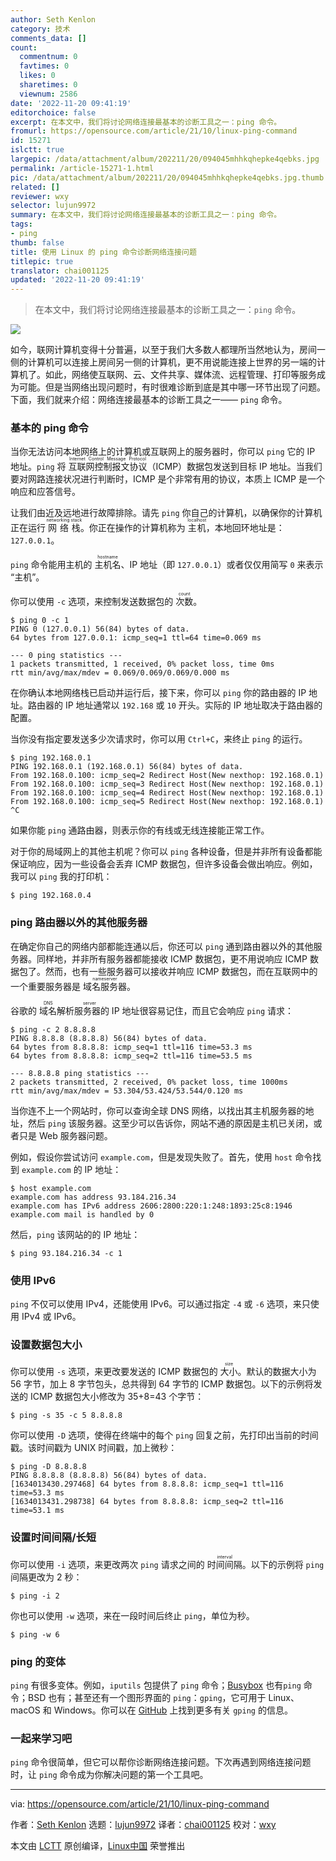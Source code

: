```yaml
---
author: Seth Kenlon
category: 技术
comments_data: []
count:
  commentnum: 0
  favtimes: 0
  likes: 0
  sharetimes: 0
  viewnum: 2586
date: '2022-11-20 09:41:19'
editorchoice: false
excerpt: 在本文中，我们将讨论网络连接最基本的诊断工具之一：ping 命令。
fromurl: https://opensource.com/article/21/10/linux-ping-command
id: 15271
islctt: true
largepic: /data/attachment/album/202211/20/094045mhhkqhepke4qebks.jpg
permalink: /article-15271-1.html
pic: /data/attachment/album/202211/20/094045mhhkqhepke4qebks.jpg.thumb.jpg
related: []
reviewer: wxy
selector: lujun9972
summary: 在本文中，我们将讨论网络连接最基本的诊断工具之一：ping 命令。
tags:
- ping
thumb: false
title: 使用 Linux 的 ping 命令诊断网络连接问题
titlepic: true
translator: chai001125
updated: '2022-11-20 09:41:19'
---
```



> 
> 在本文中，我们将讨论网络连接最基本的诊断工具之一：`ping` 命令。
> 
> 
> 


![](/data/attachment/album/202211/20/094045mhhkqhepke4qebks.jpg)


如今，联网计算机变得十分普遍，以至于我们大多数人都理所当然地认为，房间一侧的计算机可以连接上房间另一侧的计算机，更不用说能连接上世界的另一端的计算机了。如此，网络使互联网、云、文件共享、媒体流、远程管理、打印等服务成为可能。但是当网络出现问题时，有时很难诊断到底是其中哪一环节出现了问题。下面，我们就来介绍：网络连接最基本的诊断工具之一—— `ping` 命令。


### 基本的 ping 命令


当你无法访问本地网络上的计算机或互联网上的服务器时，你可以 `ping` 它的 IP 地址。`ping` 将 <ruby> 互联网控制报文协议 <rt>  Internet Control Message Protocol </rt></ruby>（ICMP）数据包发送到目标 IP 地址。当我们要对网路连接状况进行判断时，ICMP 是个非常有用的协议，本质上 ICMP 是一个响应和应答信号。


让我们由近及远地进行故障排除。请先 `ping` 你自己的计算机，以确保你的计算机正在运行 <ruby> 网络栈 <rt>  networking stack </rt></ruby>。你正在操作的计算机称为 <ruby> 主机 <rt>  localhost </rt></ruby>，本地回环地址是：`127.0.0.1`。


`ping` 命令能用主机的 <ruby> 主机名 <rt>  hostname </rt></ruby>、IP 地址（即 `127.0.0.1`）或者仅仅用简写 `0` 来表示 “主机”。


你可以使用 `-c` 选项，来控制发送数据包的 <ruby> 次数 <rt>  count </rt></ruby>。



```
$ ping 0 -c 1
PING 0 (127.0.0.1) 56(84) bytes of data.
64 bytes from 127.0.0.1: icmp_seq=1 ttl=64 time=0.069 ms

--- 0 ping statistics ---
1 packets transmitted, 1 received, 0% packet loss, time 0ms
rtt min/avg/max/mdev = 0.069/0.069/0.069/0.000 ms

```

在你确认本地网络栈已启动并运行后，接下来，你可以 `ping` 你的路由器的 IP 地址。路由器的 IP 地址通常以 `192.168` 或 `10` 开头。实际的 IP 地址取决于路由器的配置。


当你没有指定要发送多少次请求时，你可以用 `Ctrl+C`，来终止 `ping` 的运行。



```
$ ping 192.168.0.1 
PING 192.168.0.1 (192.168.0.1) 56(84) bytes of data.
From 192.168.0.100: icmp_seq=2 Redirect Host(New nexthop: 192.168.0.1)
From 192.168.0.100: icmp_seq=3 Redirect Host(New nexthop: 192.168.0.1)
From 192.168.0.100: icmp_seq=4 Redirect Host(New nexthop: 192.168.0.1)
From 192.168.0.100: icmp_seq=5 Redirect Host(New nexthop: 192.168.0.1)
^C

```

如果你能 `ping` 通路由器，则表示你的有线或无线连接能正常工作。


对于你的局域网上的其他主机呢？你可以 `ping` 各种设备，但是并非所有设备都能保证响应，因为一些设备会丢弃 ICMP 数据包，但许多设备会做出响应。例如，我可以 `ping` 我的打印机：



```
$ ping 192.168.0.4 

```

### ping 路由器以外的其他服务器


在确定你自己的网络内部都能连通以后，你还可以 `ping` 通到路由器以外的其他服务器。同样地，并非所有服务器都能接收 ICMP 数据包，更不用说响应 ICMP 数据包了。然而，也有一些服务器可以接收并响应 ICMP 数据包，而在互联网中的一个重要服务器是 <ruby> 域名服务器 <rt>  nameserver </rt></ruby>。


谷歌的 <ruby> 域名解析服务器 <rt>  DNS server </rt></ruby>的 IP 地址很容易记住，而且它会响应 `ping` 请求：



```
$ ping -c 2 8.8.8.8
PING 8.8.8.8 (8.8.8.8) 56(84) bytes of data.
64 bytes from 8.8.8.8: icmp_seq=1 ttl=116 time=53.3 ms
64 bytes from 8.8.8.8: icmp_seq=2 ttl=116 time=53.5 ms

--- 8.8.8.8 ping statistics ---
2 packets transmitted, 2 received, 0% packet loss, time 1000ms
rtt min/avg/max/mdev = 53.304/53.424/53.544/0.120 ms

```

当你连不上一个网站时，你可以查询全球 DNS 网络，以找出其主机服务器的地址，然后 `ping` 该服务器。这至少可以告诉你，网站不通的原因是主机已关闭，或者只是 Web 服务器问题。


例如，假设你尝试访问 `example.com`，但是发现失败了。首先，使用 `host` 命令找到 `example.com` 的 IP 地址：



```
$ host example.com
example.com has address 93.184.216.34
example.com has IPv6 address 2606:2800:220:1:248:1893:25c8:1946
example.com mail is handled by 0

```

然后，`ping` 该网站的的 IP 地址：



```
$ ping 93.184.216.34 -c 1

```

### 使用 IPv6


`ping` 不仅可以使用 IPv4，还能使用 IPv6。可以通过指定 `-4` 或 `-6` 选项，来只使用 IPv4 或 IPv6。


### 设置数据包大小


你可以使用 `-s` 选项，来更改要发送的 ICMP 数据包的 <ruby> 大小 <rt>  size </rt></ruby>。默认的数据大小为 56 字节，加上 8 字节包头，总共得到 64 字节的 ICMP 数据包。以下的示例将发送的 ICMP 数据包大小修改为 35+8=43 个字节：



```
$ ping -s 35 -c 5 8.8.8.8

```

你可以使用 `-D` 选项，使得在终端中的每个 `ping` 回复之前，先打印出当前的时间戳。该时间戳为 UNIX 时间戳，加上微秒：



```
$ ping -D 8.8.8.8 
PING 8.8.8.8 (8.8.8.8) 56(84) bytes of data.
[1634013430.297468] 64 bytes from 8.8.8.8: icmp_seq=1 ttl=116 time=53.3 ms
[1634013431.298738] 64 bytes from 8.8.8.8: icmp_seq=2 ttl=116 time=53.1 ms

```

### 设置时间间隔/长短


你可以使用 `-i` 选项，来更改两次 `ping` 请求之间的 <ruby> 时间间隔 <rt>  interval </rt></ruby>。以下的示例将 `ping` 间隔更改为 2 秒：



```
$ ping -i 2 

```

你也可以使用 `-w` 选项，来在一段时间后终止 `ping`，单位为秒。



```
$ ping -w 6

```

### ping 的变体


`ping` 有很多变体。例如，`iputils` 包提供了 `ping` 命令；[Busybox](https://opensource.com/article/21/8/what-busybox) 也有`ping` 命令；BSD 也有；甚至还有一个图形界面的 `ping`：`gping`，它可用于 Linux、macOS 和 Windows。你可以在 [GitHub](https://github.com/orf/gping) 上找到更多有关 `gping` 的信息。


### 一起来学习吧


`ping` 命令很简单，但它可以帮你诊断网络连接问题。下次再遇到网络连接问题时，让 `ping` 命令成为你解决问题的第一个工具吧。




---


via: <https://opensource.com/article/21/10/linux-ping-command>


作者：[Seth Kenlon](https://opensource.com/users/seth) 选题：[lujun9972](https://github.com/lujun9972) 译者：[chai001125](https://github.com/chai001125) 校对：[wxy](https://github.com/wxy)


本文由 [LCTT](https://github.com/LCTT/TranslateProject) 原创编译，[Linux中国](https://linux.cn/) 荣誉推出